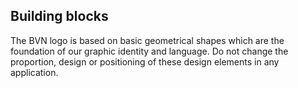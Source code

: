 ## Building blocks



The BVN logo is based on basic geometrical shapes which are the foundation of our graphic identity and language.
Do not change the proportion, design or positioning of these design elements in any application.
